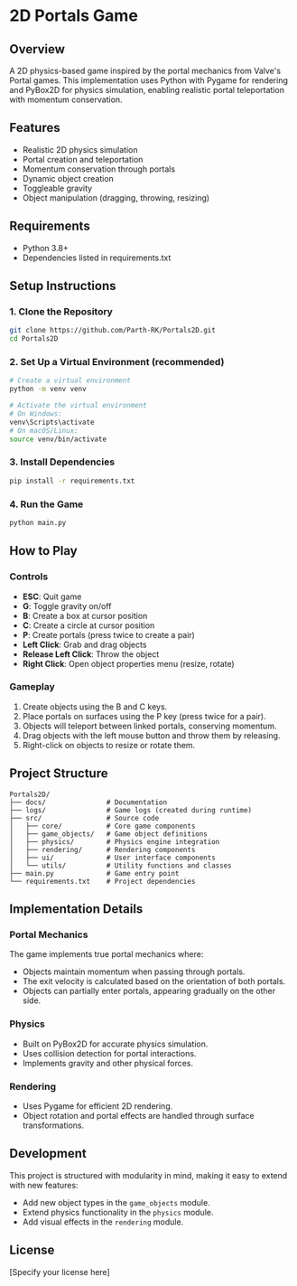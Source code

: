 # 2D Portals Game

## Overview
A 2D physics-based game inspired by the portal mechanics from Valve's Portal games. This implementation uses Python with Pygame for rendering and PyBox2D for physics simulation, enabling realistic portal teleportation with momentum conservation.

## Features
- Realistic 2D physics simulation
- Portal creation and teleportation
- Momentum conservation through portals
- Dynamic object creation
- Toggleable gravity
- Object manipulation (dragging, throwing, resizing)

## Requirements
- Python 3.8+
- Dependencies listed in requirements.txt

## Setup Instructions

### 1. Clone the Repository
```bash
git clone https://github.com/Parth-RK/Portals2D.git
cd Portals2D
```

### 2. Set Up a Virtual Environment (recommended)
```bash
# Create a virtual environment
python -m venv venv

# Activate the virtual environment
# On Windows:
venv\Scripts\activate
# On macOS/Linux:
source venv/bin/activate
```

### 3. Install Dependencies
```bash
pip install -r requirements.txt
```

### 4. Run the Game
```bash
python main.py
```

## How to Play

### Controls
- **ESC**: Quit game
- **G**: Toggle gravity on/off
- **B**: Create a box at cursor position
- **C**: Create a circle at cursor position
- **P**: Create portals (press twice to create a pair)
- **Left Click**: Grab and drag objects
- **Release Left Click**: Throw the object
- **Right Click**: Open object properties menu (resize, rotate)

### Gameplay
1. Create objects using the B and C keys.
2. Place portals on surfaces using the P key (press twice for a pair).
3. Objects will teleport between linked portals, conserving momentum.
4. Drag objects with the left mouse button and throw them by releasing.
5. Right-click on objects to resize or rotate them.

## Project Structure
```
Portals2D/
├── docs/               # Documentation
├── logs/               # Game logs (created during runtime)
├── src/                # Source code
│   ├── core/           # Core game components
│   ├── game_objects/   # Game object definitions
│   ├── physics/        # Physics engine integration
│   ├── rendering/      # Rendering components
│   ├── ui/             # User interface components
│   └── utils/          # Utility functions and classes
├── main.py             # Game entry point
└── requirements.txt    # Project dependencies
```

## Implementation Details

### Portal Mechanics
The game implements true portal mechanics where:
- Objects maintain momentum when passing through portals.
- The exit velocity is calculated based on the orientation of both portals.
- Objects can partially enter portals, appearing gradually on the other side.

### Physics
- Built on PyBox2D for accurate physics simulation.
- Uses collision detection for portal interactions.
- Implements gravity and other physical forces.

### Rendering
- Uses Pygame for efficient 2D rendering.
- Object rotation and portal effects are handled through surface transformations.

## Development
This project is structured with modularity in mind, making it easy to extend with new features:
- Add new object types in the `game_objects` module.
- Extend physics functionality in the `physics` module.
- Add visual effects in the `rendering` module.

## License
[Specify your license here]
